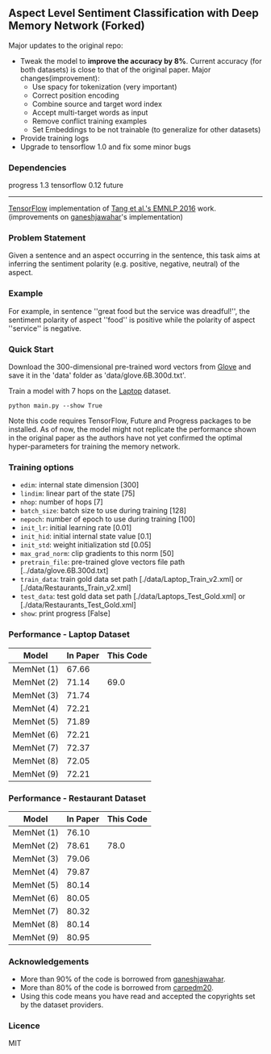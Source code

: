 ## Aspect Level Sentiment Classification with Deep Memory Network (Forked)
Major updates to the original repo:
* Tweak the model to **improve the accuracy by 8%**. Current accuracy (for both datasets) is close to that of the original paper. Major changes(improvement): 
    * Use spacy for tokenization (very important)
    * Correct position encoding 
    * Combine source and target word index
    * Accept multi-target words as input
    * Remove conflict training examples
    * Set Embeddings to be not trainable (to generalize for other datasets) 
* Provide training logs
* Upgrade to tensorflow 1.0 and fix some minor bugs

### Dependencies
progress 1.3
tensorflow 0.12
future

---------------
[TensorFlow](https://www.tensorflow.org/) implementation of [Tang et al.'s EMNLP 2016](https://arxiv.org/abs/1605.08900) work. (improvements on [ganeshjawahar](https://github.com/ganeshjawahar/mem_absa)'s implementation)

### Problem Statement
Given a sentence and an aspect occurring in the sentence, this task aims at inferring the sentiment polarity (e.g. positive, negative, neutral) of the aspect.

### Example
For example, in sentence ''great food but the service was dreadful!'', the sentiment polarity of aspect ''food'' is positive while the polarity of aspect ''service'' is negative.

### Quick Start
Download the 300-dimensional pre-trained word vectors from [Glove](http://nlp.stanford.edu/projects/glove/) and save it in the 'data' folder as 'data/glove.6B.300d.txt'. 

Train a model with 7 hops on the [Laptop](http://alt.qcri.org/semeval2016/task5/) dataset.
```
python main.py --show True
```

Note this code requires TensorFlow, Future and Progress packages to be installed. As of now, the model might not replicate the performance shown in the original paper as the authors have not yet confirmed the optimal hyper-parameters for training the memory network.

### Training options
* `edim`: internal state dimension [300]
* `lindim`: linear part of the state [75]
* `nhop`: number of hops [7]
* `batch_size`: batch size to use during training [128]
* `nepoch`: number of epoch to use during training [100]
* `init_lr`: initial learning rate [0.01]
* `init_hid`: initial internal state value [0.1]
* `init_std`: weight initialization std [0.05]
* `max_grad_norm`: clip gradients to this norm [50]
* `pretrain_file`: pre-trained glove vectors file path [../data/glove.6B.300d.txt]
* `train_data`: train gold data set path [./data/Laptop_Train_v2.xml] or [./data/Restaurants_Train_v2.xml]
* `test_data`: test gold data set path [./data/Laptops_Test_Gold.xml] or [./data/Restaurants_Test_Gold.xml]
* `show`: print progress [False]

### Performance - Laptop Dataset
| Model | In Paper | This Code|
|---|---|---|
|MemNet (1)|67.66||
|MemNet (2)|71.14|69.0|
|MemNet (3)|71.74||
|MemNet (4)|72.21||
|MemNet (5)|71.89||
|MemNet (6)|72.21||
|MemNet (7)|72.37||
|MemNet (8)|72.05||
|MemNet (9)|72.21||

### Performance - Restaurant Dataset
| Model | In Paper | This Code|
|---|---|---|
|MemNet (1)|76.10||
|MemNet (2)|78.61|78.0|
|MemNet (3)|79.06||
|MemNet (4)|79.87||
|MemNet (5)|80.14||
|MemNet (6)|80.05||
|MemNet (7)|80.32||
|MemNet (8)|80.14||
|MemNet (9)|80.95||

### Acknowledgements
* More than 90% of the code is borrowed from [ganeshjawahar](https://github.com/ganeshjawahar/mem_absa).
* More than 80% of the code is borrowed from [carpedm20](https://github.com/carpedm20/MemN2N-tensorflow).
* Using this code means you have read and accepted the copyrights set by the dataset providers.

### Licence
MIT
